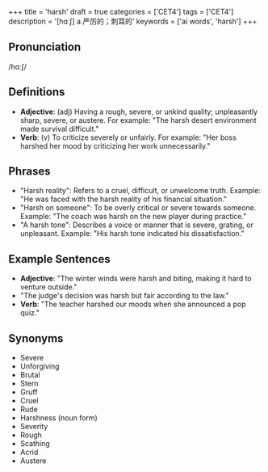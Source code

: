 +++
title = 'harsh'
draft = true
categories = ['CET4']
tags = ['CET4']
description = '[hɑː∫] a.严厉的；刺耳的'
keywords = ['ai words', 'harsh']
+++

## Pronunciation
/hɑːʃ/

## Definitions
- **Adjective**: (adj) Having a rough, severe, or unkind quality; unpleasantly sharp, severe, or austere. For example: "The harsh desert environment made survival difficult."
- **Verb**: (v) To criticize severely or unfairly. For example: "Her boss harshed her mood by criticizing her work unnecessarily."

## Phrases
- "Harsh reality": Refers to a cruel, difficult, or unwelcome truth. Example: "He was faced with the harsh reality of his financial situation."
- "Harsh on someone": To be overly critical or severe towards someone. Example: "The coach was harsh on the new player during practice."
- "A harsh tone": Describes a voice or manner that is severe, grating, or unpleasant. Example: "His harsh tone indicated his dissatisfaction."

## Example Sentences
- **Adjective**: "The winter winds were harsh and biting, making it hard to venture outside."
- "The judge's decision was harsh but fair according to the law."
- **Verb**: "The teacher harshed our moods when she announced a pop quiz."

## Synonyms
- Severe
- Unforgiving
- Brutal
- Stern
- Gruff
- Cruel
- Rude
- Harshness (noun form)
- Severity
- Rough
- Scathing
- Acrid
- Austere
